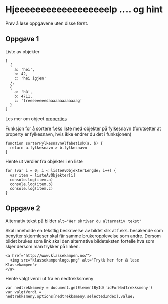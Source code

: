 # Hjeeeeeeeeeeeeeeeeeelp .... og hint

Prøv å løse oppgavene uten disse først.

## Oppgave 1

Liste av objekter
```
[
  {
    a: 'hei',
    b: 42,
    c: 'hei igjen'
  },
  {
    a: 'hå',
    b: 4711,
    c: 'freeeeeeeedaaaaaaaaaaaaag'
  }
]
```

Les mer om object [properties](http://www.w3schools.com/js/js_properties.asp)

Funksjon for å sortere f.eks liste med objekter på fylkesnavn (forutsetter at property er fylkesnavn, hvis ikke endrer du det i funksjonen)

```
function sorterFylkesnavnAlfabetisk(a, b) {
  return a.fylkesnavn > b.fylkesnavn
}
```

Hente ut verdier fra objekter i en liste

```
for (var i = 0; i < listeAvObjekterLengde; i++) {
  var item = listeAvObjekter[i]
  console.log(item.a)
  console.log(item.b)
  console.log(item.c)
}

```


## Oppgave 2

Alternativ tekst på bilder ```alt="Her skriver du alternativ tekst"```

Skal inneholde en tekstlig beskrivelse av bildet slik at f.eks. besøkende som benytter skjermleser skal får samme brukeropplevelse som andre.
Dersom bildet brukes som link skal den alternative bildeteksten fortelle hva som skjer dersom man trykker på linken.

```
<a href="http://www.klassekampen.no/">
  <img src="klassekampenlogo.png" alt="Trykk her for å lese Klassekampen">
</a>
```
Hente valgt verdi ut fra en nedtrekksmeny

```
var nedtrekksmeny = document.getElementById('idForNedtrekksmeny')
var valgtVerdi = nedtrekksmeny.options[nedtrekksmeny.selectedIndex].value;
```
